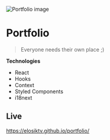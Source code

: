 ![Portfolio image](https://i.ibb.co/XYyjKmJ/asd.png)

# Portfolio

> Everyone needs their own place ;)

**Technologies**
- React
- Hooks
- Context
- Styled Components
- i18next

## Live
https://elosiktv.github.io/portfolio/